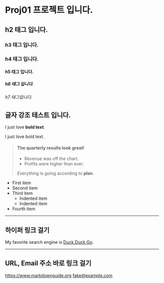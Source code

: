 # Proj01 프로젝트 입니다. 

##  h2 태그 입니다.
### h3 태그 입니다.
### h4 태그 입니다.
#### h5 태그 입니다.
##### h6 태그 입니다.
###### h7 태그입니다.



## 글자 강조 테스트 입니다.

I just love **bold text**.

I just love bold text.




> #### The quarterly results look great!
>
> - Revenue was off the chart.
> - Profits were higher than ever.
>
>  *Everything* is going according to **plan**.




- First item
- Second item
- Third item
    - Indented item
    - Indented item
- Fourth item

---

## 하이퍼 링크 걸기

My favorite search engine is [Duck Duck Go](https://duckduckgo.com "The best search engine for privacy").


---
## URL, Email 주소 바로 링크 걸기
<https://www.markdownguide.org>
<fake@example.com>






















